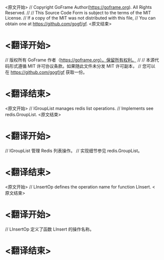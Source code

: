 
<原文开始>
// Copyright GoFrame Author(https://goframe.org). All Rights Reserved.
//
// This Source Code Form is subject to the terms of the MIT License.
// If a copy of the MIT was not distributed with this file,
// You can obtain one at https://github.com/gogf/gf.
<原文结束>

# <翻译开始>
// 版权所有 GoFrame 作者（https://goframe.org）。保留所有权利。
//
// 本源代码形式遵循 MIT 许可协议条款。如果随此文件未分发 MIT 许可副本，
// 您可以在 https://github.com/gogf/gf 获取一份。
# <翻译结束>


<原文开始>
// IGroupList manages redis list operations.
// Implements see redis.GroupList.
<原文结束>

# <翻译开始>
// IGroupList 管理 Redis 列表操作。
// 实现细节参见 redis.GroupList。
# <翻译结束>


<原文开始>
// LInsertOp defines the operation name for function LInsert.
<原文结束>

# <翻译开始>
// LInsertOp 定义了函数 LInsert 的操作名称。
# <翻译结束>

